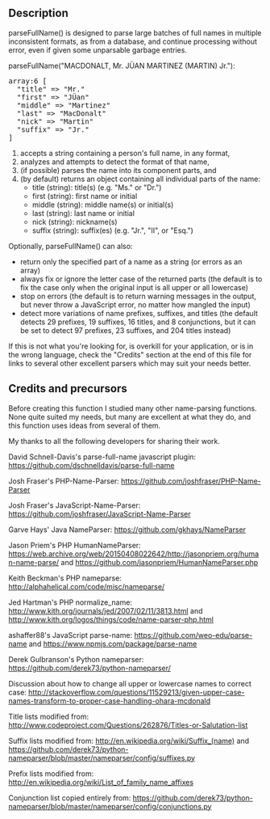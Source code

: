 ## Description

parseFullName() is designed to parse large batches of full names in multiple
inconsistent formats, as from a database, and continue processing without error,
even if given some unparsable garbage entries.

parseFullName("MACDONALT, Mr. JÜAN MARTINEZ (MARTIN) Jr."):

<pre>
array:6 [
  "title" => "Mr."
  "first" => "JÜan"
  "middle" => "Martinez"
  "last" => "MacDonalt"
  "nick" => "Martin"
  "suffix" => "Jr."
]
</pre>

1. accepts a string containing a person's full name, in any format,
2. analyzes and attempts to detect the format of that name,
3. (if possible) parses the name into its component parts, and
4. (by default) returns an object containing all individual parts of the name:
    - title (string): title(s) (e.g. "Ms." or "Dr.")
    - first (string): first name or initial
    - middle (string): middle name(s) or initial(s)
    - last (string): last name or initial
    - nick (string): nickname(s)
    - suffix (string): suffix(es) (e.g. "Jr.", "II", or "Esq.")

Optionally, parseFullName() can also:

* return only the specified part of a name as a string (or errors as an array)
* always fix or ignore the letter case of the returned parts (the default is
    to fix the case only when the original input is all upper or all lowercase)
* stop on errors (the default is to return warning messages in the output,
    but never throw a JavaScript error, no matter how mangled the input)
* detect more variations of name prefixes, suffixes, and titles (the default
    detects 29 prefixes, 19 suffixes, 16 titles, and 8 conjunctions, but it
    can be set to detect 97 prefixes, 23 suffixes, and 204 titles instead)

If this is not what you're looking for, is overkill for your application, or
is in the wrong language, check the "Credits" section at the end of this file
for links to several other excellent parsers which may suit your needs better.

## Credits and precursors

Before creating this function I studied many other name-parsing functions.
None quite suited my needs, but many are excellent at what they do, and
this function uses ideas from several of them.

My thanks to all the following developers for sharing their work.

David Schnell-Davis's parse-full-name javascript plugin:
https://github.com/dschnelldavis/parse-full-name

Josh Fraser's PHP-Name-Parser:
https://github.com/joshfraser/PHP-Name-Parser

Josh Fraser's JavaScript-Name-Parser:
https://github.com/joshfraser/JavaScript-Name-Parser

Garve Hays' Java NameParser:
https://github.com/gkhays/NameParser

Jason Priem's PHP HumanNameParser:
https://web.archive.org/web/20150408022642/http://jasonpriem.org/human-name-parse/ and
https://github.com/jasonpriem/HumanNameParser.php

Keith Beckman's PHP nameparse:
http://alphahelical.com/code/misc/nameparse/

Jed Hartman's PHP normalize_name:
http://www.kith.org/journals/jed/2007/02/11/3813.html and
http://www.kith.org/logos/things/code/name-parser-php.html

ashaffer88's JavaScript parse-name:
https://github.com/weo-edu/parse-name and
https://www.npmjs.com/package/parse-name

Derek Gulbranson's Python nameparser:
https://github.com/derek73/python-nameparser/

Discussion about how to change all upper or lowercase names to correct case:
http://stackoverflow.com/questions/11529213/given-upper-case-names-transform-to-proper-case-handling-ohara-mcdonald

Title lists modified from:
http://www.codeproject.com/Questions/262876/Titles-or-Salutation-list

Suffix lists modified from:
http://en.wikipedia.org/wiki/Suffix_(name) and
https://github.com/derek73/python-nameparser/blob/master/nameparser/config/suffixes.py

Prefix lists modified from:
http://en.wikipedia.org/wiki/List_of_family_name_affixes

Conjunction list copied entirely from:
https://github.com/derek73/python-nameparser/blob/master/nameparser/config/conjunctions.py
